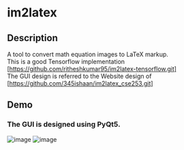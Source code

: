 # im2latex

## Description
A tool to convert math equation images to LaTeX markup.</br>
This is a good Tensorflow implementation [https://github.com/ritheshkumar95/im2latex-tensorflow.git]</br>
The GUI design is referred to the Website design of [https://github.com/345ishaan/im2latex_cse253.git]</br>

## Demo
### The GUI is designed using PyQt5.
![image](https://github.com/yixuanzhou/im2latex/raw/master/screenshots/window1.png)
![image](https://github.com/yixuanzhou/im2latex/raw/master/screenshots/window2.png)
